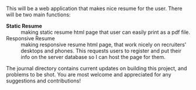 This will be a web application that makes nice resume for the user.
There will be two main functions:
<dl>
<dt><strong>Static Resume</strong></dt>
<dd>making static resume html page that user can easily print as a pdf file.</dd>
<dt>Responsive Resume</dt>
<dd>making responsive resume html page, that work nicely on recruiters' desktops and phones. This requests users to register and 
put their info on the server database so I can host the page for them.</dd>
</dl>

The journal directory contains current updates on building this project, and problems to be shot. 
You are most welcome and appreciated for any suggestions and contributions!